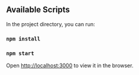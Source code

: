 ## Available Scripts

In the project directory, you can run:
### `npm install`
### `npm start`

Open [http://localhost:3000](http://localhost:3000) to view it in the browser.





